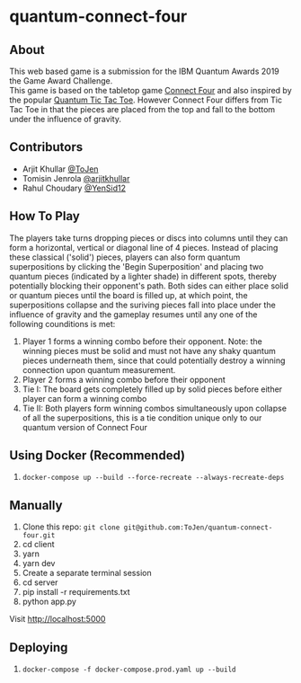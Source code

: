 # quantum-connect-four

## About

This web based game is a submission for the IBM Quantum Awards 2019  the Game Award Challenge.
<br/>
This game is based on the tabletop game [Connect Four](https://en.wikipedia.org/wiki/Connect_Four) and also inspired by the popular [Quantum Tic Tac Toe](http://quantumtictactoe.com). However Connect Four differs from Tic Tac Toe in that the pieces are placed from the top and fall to the bottom under the influence of gravity.

## Contributors
- Arjit Khullar [@ToJen](https://github.com/ToJen)
- Tomisin Jenrola [@arjitkhullar](https://github.com/arjitkhullar)
- Rahul Choudary [@YenSid12](https://github.com/YenSid12)


## How To Play
The players take turns dropping pieces or discs into columns until they can form a horizontal, vertical or diagonal line of 4 pieces. Instead of placing these classical ('solid') pieces, players can also form quantum superpositions by clicking the 'Begin Superposition' and placing two quantum pieces (indicated by a lighter shade) in different spots, thereby potentially blocking their opponent's path. Both sides can either place solid or quantum pieces until the board is filled up, at which point, the superpositions collapse and the suriving pieces fall into place under the influence of gravity and the gameplay resumes until any one of the following counditions is met:
1. Player 1 forms a winning combo before their opponent. Note: the winning pieces must be solid and must not have any shaky quantum pieces underneath them, since that could potentially destroy a winning connection upon quantum measurement.
2. Player 2 forms a winning combo before their opponent
3. Tie I: The board gets completely filled up by solid pieces before either player can form a winning combo
4. Tie II: Both players form winning combos simultaneously upon collapse of all the superpositions, this is a tie condition unique only to our quantum version of Connect Four

## Using Docker (Recommended)

1. `docker-compose up --build --force-recreate --always-recreate-deps`

## Manually

1. Clone this repo: `git clone git@github.com:ToJen/quantum-connect-four.git`
2. cd client
3. yarn
4. yarn dev
5. Create a separate terminal session
6. cd server
7. pip install -r requirements.txt
8. python app.py

Visit <http://localhost:5000>

## Deploying

1. `docker-compose -f docker-compose.prod.yaml up --build`

